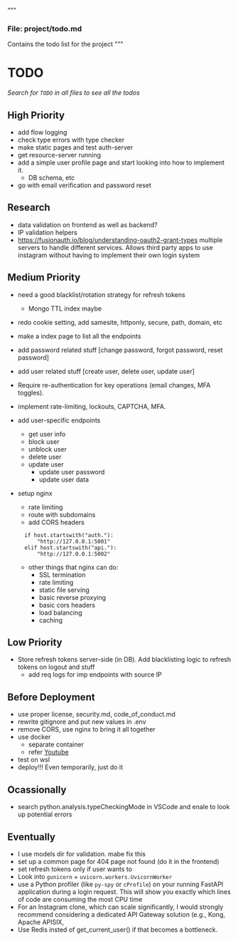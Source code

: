 """

### File: **project/todo.md**

Contains the todo list for the project
"""

# TODO

_Search for `TODO` in all files to see all the todos_

## High Priority

- add flow logging
- check type errors with type checker
- make static pages and test auth-server
- get resource-server running
- add a simple user profile page and start looking into how to implement it.
  - DB schema, etc
- go with email verification and password reset

## Research

- data validation on frontend as well as backend?
- IP validation helpers
- https://fusionauth.io/blog/understanding-oauth2-grant-types multiple servers to handle different services. Allows third party apps to use instagram without having to implement their own login system

## Medium Priority

- need a good blacklist/rotation strategy for refresh tokens
  - Mongo TTL index maybe
- redo cookie setting, add samesite, httponly, secure, path, domain, etc
- make a index page to list all the endpoints
- add password related stuff [change password, forgot password, reset password]
- add user related stuff [create user, delete user, update user]
- Require re-authentication for key operations (email changes, MFA toggles).
- implement rate-limiting, lockouts, CAPTCHA, MFA.
- add user-specific endpoints
  - get user info
  - block user
  - unblock user
  - delete user
  - update user
    - update user password
    - update user data
- setup nginx

  - rate limiting
  - route with subdomains
  - add CORS headers

  ```
    if host.startswith("auth."):
        "http://127.0.0.1:5001"
    elif host.startswith("api."):
        "http://127.0.0.1:5002"
  ```

  - other things that nginx can do:
    - SSL termination
    - rate limiting
    - static file serving
    - basic reverse proxying
    - basic cors headers
    - load balancing
    - caching

## Low Priority

- Store refresh tokens server-side (in DB). Add blacklisting logic to refresh tokens on logout and stuff
  - add req logs for imp endpoints with source IP

## Before Deployment

- use proper license, security.md, code_of_conduct.md
- rewrite gitignore and put new values in .env
- remove CORS, use nginx to bring it all together
- use docker
  - separate container
  - refer [Youtube](youtube.com/watch?v=DQdB7wFEygo)
- test on wsl
- deploy!!! Even temporarily, just do it

## Ocassionally

- search python.analysis.typeCheckingMode in VSCode and enale to look up potential errors

## Eventually

- I use models dir for validation. mabe fix this
- set up a common page for 404 page not found (do it in the frontend)
- set refresh tokens only if user wants to
- Look into `gunicorn` + `uvicorn.workers.UvicornWorker`
- use a Python profiler (like `py-spy` or `cProfile`) on your running FastAPI application during a login request. This will show you exactly which lines of code are consuming the most CPU time
- For an Instagram clone, which can scale significantly, I would strongly recommend considering a dedicated API Gateway solution (e.g., Kong, Apache APISIX,
- Use Redis insted of get_current_user() if that becomes a bottleneck.
